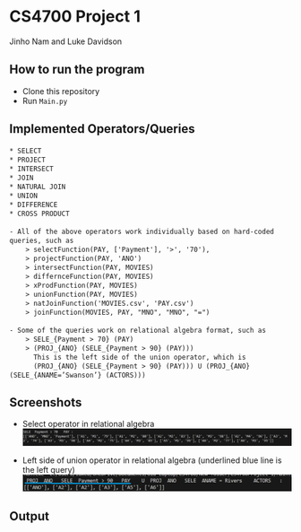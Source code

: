 # CS4700 Project 1
Jinho Nam and Luke Davidson


## How to run the program
- Clone this repository
- Run `Main.py`

## Implemented Operators/Queries
    * SELECT
    * PROJECT
    * INTERSECT
    * JOIN
    * NATURAL JOIN
    * UNION
    * DIFFERENCE
    * CROSS PRODUCT

    - All of the above operators work individually based on hard-coded queries, such as 
        > selectFunction(PAY, ['Payment'], '>', '70'), 
        > projectFunction(PAY, 'ANO')
        > intersectFunction(PAY, MOVIES)
        > differnceFunction(PAY, MOVIES)
        > xProdFunction(PAY, MOVIES)
        > unionFunction(PAY, MOVIES)
        > natJoinFunction('MOVIES.csv', 'PAY.csv') 
        > joinFunction(MOVIES, PAY, "MNO", "MNO", "=")
    
    - Some of the queries work on relational algebra format, such as
        > SELE_{Payment > 70} (PAY)
        > (PROJ_{ANO} (SELE_{Payment > 90} (PAY)))
          This is the left side of the union operator, which is 
          (PROJ_{ANO} (SELE_{Payment > 90} (PAY))) U (PROJ_{ANO} (SELE_{ANAME=’Swanson’} (ACTORS)))


## Screenshots 
- Select operator in relational algebra
![SELECT-relational-algebra](./select-operator.png)

- Left side of union operator in relational algebra
    (underlined blue line is the left query)
![Left-side-of-UNION](./left-query-of-union-operator.png)
## Output
